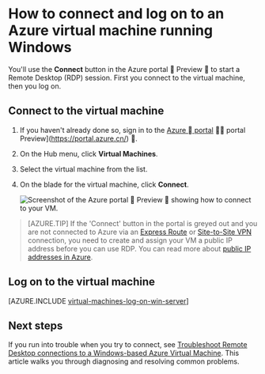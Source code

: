 <properties
	pageTitle="Connect to a Windows Server VM | Azure"
	description="Learn how to connect and log on to a Windows VM using the Azure portal and the Resource Manager deployment model."
	services="virtual-machines-windows"
	documentationCenter=""
	authors="cynthn"
	manager="timlt"
	editor="tysonn"
	tags="azure-resource-manager"/>

<tags
	ms.service="virtual-machines-windows"
	ms.date="05/05/2016"
	wacn.date=""/>

# How to connect and log on to an Azure virtual machine running Windows 


You'll use the **Connect** button in the Azure portal  Preview  to start a Remote Desktop (RDP) session. First you connect to the virtual machine, then you log on.

## Connect to the virtual machine

1. If you haven't already done so, sign in to the [Azure  portal](https://portal.azure.cn/)  portal Preview](https://portal.azure.cn/) .

2.	On the Hub menu, click **Virtual Machines**.

3.	Select the virtual machine from the list.

4. On the blade for the virtual machine, click **Connect**.

	![Screenshot of the Azure portal  Preview  showing how to connect to your VM.](./media/virtual-machines-windows-connect-logon/connect.png)
	
 > [AZURE.TIP] If the 'Connect' button in the portal is greyed out and you are not connected to Azure via an [Express Route](/documentation/articles/expressroute-introduction/) or [Site-to-Site VPN](/documentation/articles/vpn-gateway-howto-site-to-site-resource-manager-portal/) connection, you need to create and assign your VM a public IP address before you can use RDP. You can read more about [public IP addresses in Azure](/documentation/articles/virtual-network-ip-addresses-overview-arm/).

## Log on to the virtual machine

[AZURE.INCLUDE [virtual-machines-log-on-win-server](../includes/virtual-machines-log-on-win-server.md)]


## Next steps

If you run into trouble when you try to connect, see [Troubleshoot Remote Desktop connections to a Windows-based Azure Virtual Machine](/documentation/articles/virtual-machines-windows-troubleshoot-rdp-connection/). This article walks you through diagnosing and resolving common problems.

